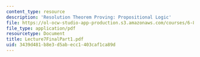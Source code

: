 ```yaml
---
content_type: resource
description: 'Resolution Theorem Proving: Propositional Logic'
file: https://ol-ocw-studio-app-production.s3.amazonaws.com/courses/6-825-techniques-in-artificial-intelligence-sma-5504-fall-2002/3439d481b8e3d5abecc1403caf1ca89d_Lecture7FinalPart1.pdf
file_type: application/pdf
resourcetype: Document
title: Lecture7FinalPart1.pdf
uid: 3439d481-b8e3-d5ab-ecc1-403caf1ca89d
---
```

